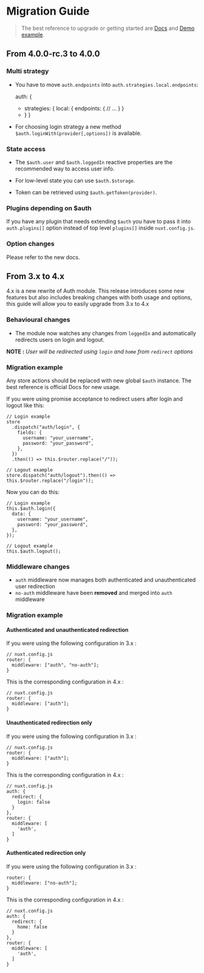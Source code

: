 # Migration Guide

> The best reference to upgrade or getting started are [Docs](https://auth.nuxtjs.org/) and [Demo example](https://github.com/nuxt-community/auth-module/).

## From 4.0.0-rc.3 to 4.0.0

### Multi strategy

- You have to move `auth.endpoints` into `auth.strategies.local.endpoints`:

  auth: {

  - strategies: {
    local: {
    endpoints: {
    // ...
    }
    }
  - }
    }

- For choosing login strategy a new method `$auth.loginWith(provider[,options])` is available.

### State access

- The `$auth.user` and `$auth.loggedIn` reactive properties are the recommended way to access user info.

- For low-level state you can use `$auth.$storage`.

- Token can be retrieved using `$auth.getToken(provider)`.

### Plugins depending on $auth

If you have any plugin that needs extending `$auth` you have to pass it into `auth.plugins[]` option instead of top level `plugins[]` inside `nuxt.config.js`.

### Option changes

Please refer to the new docs.

## From 3.x to 4.x

4.x is a new rewrite of Auth module. This release introduces some new features but also includes breaking changes with both usage and options, this guide will allow you to easily upgrade from 3.x to 4.x

### Behavioural changes

- The module now watches any changes from `loggedIn` and automatically redirects users on login and logout.

**NOTE :** _User will be redirected using `login` and `home` from `redirect` options_

### Migration example

Any store actions should be replaced with new global `$auth` instance. The best reference is official Docs for new usage.

If you were using promise acceptance to redirect users after login and logout like this:

    // Login example
    store
      .dispatch("auth/login", {
        fields: {
          username: "your_username",
          password: "your_password",
        },
      })
      .then(() => this.$router.replace("/"));

    // Logout example
    store.dispatch("auth/logout").then(() => this.$router.replace("/login"));

Now you can do this:

    // Login example
    this.$auth.login({
      data: {
        username: "your_username",
        password: "your_password",
      },
    });

    // Logout example
    this.$auth.logout();

### Middleware changes

- `auth` middleware now manages both authenticated and unauthenticated user redirection
- `no-auth` middleware have been **removed** and merged into `auth` middleware

### Migration example

#### Authenticated and unauthenticated redirection

If you were using the following configuration in 3.x :

    // nuxt.config.js
    router: {
      middleware: ["auth", "no-auth"];
    }

This is the corresponding configuration in 4.x :

    // nuxt.config.js
    router: {
      middleware: ["auth"];
    }

#### Unauthenticated redirection only

If you were using the following configuration in 3.x :

    // nuxt.config.js
    router: {
      middleware: ["auth"];
    }

This is the corresponding configuration in 4.x :

    // nuxt.config.js
    auth: {
      redirect: {
        login: false
      }
    },
    router: {
      middleware: [
        'auth',
      ]
    }

#### Authenticated redirection only

If you were using the following configuration in 3.x :

    router: {
      middleware: ["no-auth"];
    }

This is the corresponding configuration in 4.x :

    // nuxt.config.js
    auth: {
      redirect: {
        home: false
      }
    },
    router: {
      middleware: [
        'auth',
      ]
    }
